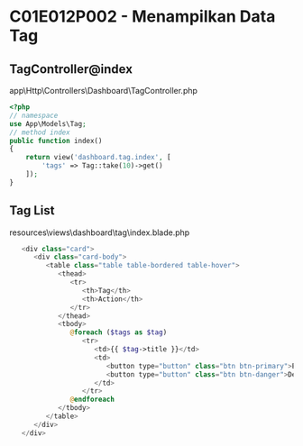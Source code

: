 # C01E012P002 - Menampilkan Data Tag



## TagController@index

app\Http\Controllers\Dashboard\TagController.php

```php
<?php
// namespace
use App\Models\Tag;
// method index
public function index()
{
    return view('dashboard.tag.index', [
        'tags' => Tag::take(10)->get()
    ]);
}
```

## Tag List

resources\views\dashboard\tag\index.blade.php

```php
   <div class="card">
      <div class="card-body">
         <table class="table table-bordered table-hover">
            <thead>
               <tr>
                  <th>Tag</th>
                  <th>Action</th>
               </tr>
            </thead>
            <tbody>
               @foreach ($tags as $tag)
                  <tr>
                     <td>{{ $tag->title }}</td>
                     <td>
                        <button type="button" class="btn btn-primary">Edit</button>
                        <button type="button" class="btn btn-danger">Delete</button>
                     </td>
                  </tr>
               @endforeach
            </tbody>
         </table>
      </div>
   </div>
```
